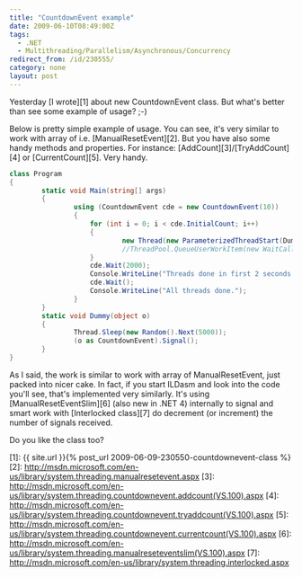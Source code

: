 ```yaml
---
title: "CountdownEvent example"
date: 2009-06-10T08:49:00Z
tags:
  - .NET
  - Multithreading/Parallelism/Asynchronous/Concurrency
redirect_from: /id/230555/
category: none
layout: post
---
```

Yesterday [I wrote][1] about new CountdownEvent class. But what's better than see some example of usage? ;-)

Below is pretty simple example of usage. You can see, it's very similar to work with array of i.e. [ManualResetEvent][2]. But you have also some handy methods and properties. For instance: [AddCount][3]/[TryAddCount][4] or [CurrentCount][5]. Very handy.

```csharp
class Program
{
		static void Main(string[] args)
		{
				using (CountdownEvent cde = new CountdownEvent(10))
				{
					for (int i = 0; i < cde.InitialCount; i++)
					{
							new Thread(new ParameterizedThreadStart(Dummy)).Start(cde);
							//ThreadPool.QueueUserWorkItem(new WaitCallback(Dummy), cde);
					}
					cde.Wait(2000);
					Console.WriteLine("Threads done in first 2 seconds: {0}.", cde.InitialCount - cde.CurrentCount);
					cde.Wait();
					Console.WriteLine("All threads done.");
				}
		}
		static void Dummy(object o)
		{
				Thread.Sleep(new Random().Next(5000));
				(o as CountdownEvent).Signal();
		}
}
```

As I said, the work is similar to work with array of ManualResetEvent, just packed into nicer cake. In fact, if you start ILDasm and look into the code you'll see, that's implemented very similarly. It's using [ManualResetEventSlim][6] (also new in .NET 4) internally to signal and smart work with [Interlocked class][7] do decrement (or increment) the number of signals received.

Do you like the class too?

[1]: {{ site.url }}{% post_url 2009-06-09-230550-countdownevent-class %}
[2]: http://msdn.microsoft.com/en-us/library/system.threading.manualresetevent.aspx
[3]: http://msdn.microsoft.com/en-us/library/system.threading.countdownevent.addcount(VS.100).aspx
[4]: http://msdn.microsoft.com/en-us/library/system.threading.countdownevent.tryaddcount(VS.100).aspx
[5]: http://msdn.microsoft.com/en-us/library/system.threading.countdownevent.currentcount(VS.100).aspx
[6]: http://msdn.microsoft.com/en-us/library/system.threading.manualreseteventslim(VS.100).aspx
[7]: http://msdn.microsoft.com/en-us/library/system.threading.interlocked.aspx